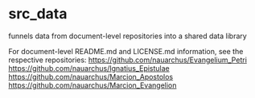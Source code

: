 # src_data
funnels data from document-level repositories into a shared data library

For document-level README.md and LICENSE.md information, see the respective repositories:
https://github.com/nauarchus/Evangelium_Petri
https://github.com/nauarchus/Ignatius_Epistulae
https://github.com/nauarchus/Marcion_Apostolos
https://github.com/nauarchus/Marcion_Evangelion

